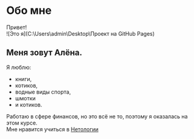 # Обо мне  
Привет!   
![Это я](C:\Users\admin\Desktop\Проект на GitHub Pages)
## Меня зовут Алёна.   

Я люблю:  
* книги,
* котиков,
* водные виды спорта,
* шмотки
* и котиков.  

Работаю в сфере финансов, но это всё не то, поэтому я оказалась на этом курсе.  
Мне нравится учиться в [Нетологии](https://netology.ru)